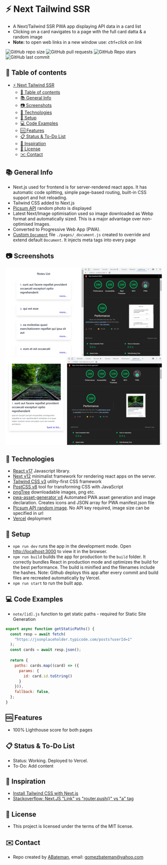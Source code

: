 # :zap: Next Tailwind SSR

* A Next/Tailwind SSR PWA app displaying API data in a card list
* Clicking on a card navigates to a page with the full card datta & a random image
* **Note:** to open web links in a new window use: _ctrl+click on link_

![GitHub repo size](https://img.shields.io/github/repo-size/AndrewJBateman/next-tailwind-ssr?style=plastic)
![GitHub pull requests](https://img.shields.io/github/issues-pr/AndrewJBateman/next-tailwind-ssr?style=plastic)
![GitHub Repo stars](https://img.shields.io/github/stars/AndrewJBateman/next-tailwind-ssr?style=plastic)
![GitHub last commit](https://img.shields.io/github/last-commit/AndrewJBateman/next-tailwind-ssr?style=plastic)

## :page_facing_up: Table of contents

* [:zap: Next Tailwind SSR](#zap-next-tailwind-ssr)
  * [:page_facing_up: Table of contents](#page_facing_up-table-of-contents)
  * [:books: General Info](#books-general-info)
  * [:camera: Screenshots](#camera-screenshots)
  * [:signal_strength: Technologies](#signal_strength-technologies)
  * [:floppy_disk: Setup](#floppy_disk-setup)
  * [:computer: Code Examples](#computer-code-examples)
  * [:cool: Features](#cool-features)
  * [:clipboard: Status & To-Do List](#clipboard-status--to-do-list)
  * [:clap: Inspiration](#clap-inspiration)
  * [:file_folder: License](#file_folder-license)
  * [:envelope: Contact](#envelope-contact)

## :books: General Info

* Next.js used for frontend is for server-rendered react apps. It has automatic code splitting, simple page-based routing, built-in CSS support and hot reloading.
* Tailwind CSS added to Next.js
* [Picsum API](https://picsum.photos) random photo is displayed
* Latest Next/Image optimisation used so image downloaded as Webp format and automatically sized. This is a major advantage over non-optimised Images.
* Converted to Progressive Web App (PWA).
* [Custom `Document`](https://nextjs.org/docs/advanced-features/custom-document) file `./pages/_document.js` created to override and extend default `Document`. It injects meta tags into every page

## :camera: Screenshots

![Example screenshot](./img/list.png)
![Example screenshot](./img/card.png)

## :signal_strength: Technologies

* [React v17](https://reactjs.org/) Javascript library.
* [Next v12](https://nextjs.org/) minimalist framework for rendering react apps on the server.
* [Tailwind CSS v3](https://tailwindcss.com/) utility-first CSS framework
* [PostCSS v8](https://postcss.org/) tool for transforming CSS with JavaScript
* [pngTree](https://pngtree.com/) downloadable images, png etc.
* [pwa-asset-generator v4](https://www.npmjs.com/package/pwa-asset-generator) Automated PWA asset generation and image declaration. Creates icons and JSON array for PWA manifest.json file
* [Picsum API random image](https://picsum.photos/images). No API key required, image size can be specified in url
* [Vercel](https://vercel.com/docs/concepts/deployments/overview) deployment

## :floppy_disk: Setup

* `npm run dev` runs the app in the development mode. Open [http://localhost:3000](http://localhost:3000) to view it in the browser.
* `npm run build` builds the app for production to the `build` folder. It correctly bundles React in production mode and optimizes the build for the best performance. The build is minified and the filenames include the hashes. Note: Github deploys this app after every commit and build files are recreated automatically by Vercel.
* `npm run start` to run the built app.

## :computer: Code Examples

* `note/[id].js` function to get static paths - required for Static Site Generation

```javascript
export async function getStaticPaths() {
  const resp = await fetch(
    "https://jsonplaceholder.typicode.com/posts?userId=1"
  );
  const cards = await resp.json();

  return {
    paths: cards.map((card) => ({
      params: {
        id: card.id.toString()
      }
    })),
    fallback: false,
  };
}
```

## :cool: Features

* 100% Lighthouse score for both pages

## :clipboard: Status & To-Do List

* Status: Working. Deployed to Vercel.
* To-Do: Add content

## :clap: Inspiration

* [Install Tailwind CSS with Next.js](https://tailwindcss.com/docs/guides/nextjs)
* [Stackoverflow: Next.JS "Link" vs "router.push()" vs "a" tag](https://stackoverflow.com/questions/65086108/next-js-link-vs-router-push-vs-a-tag)

## :file_folder: License

* This project is licensed under the terms of the MIT license.

## :envelope: Contact

* Repo created by [ABateman](https://github.com/AndrewJBateman), email: gomezbateman@yahoo.com
